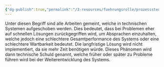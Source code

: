 ```yaml
---
{"dg-publish":true,"permalink":"/3-resources/fuehrungsrolle/prozesssteuerung/kanban/technische-schulden/","created":"2024-11-11T08:59:46.439+01:00","updated":"2024-04-28T11:36:48.303+02:00"}
---
```



Unter diesen Begriff sind alle Arbeiten gemeint, welche in technischen Systemen aufgeschoben werden. Dies bedeutet, dass bei Problemen eher auf schnellen Lösungen zurückgegriffen wird, um Absprachen einzuhalten, welche jedoch eine schlechtere Gesamtperformance des Systems oder eine schlechtere Wartbarkeit bedeutet. Die langfristige Lösung wird nicht implementiert, da sie mehr Zeit benötigen würde. Dieses Phänomen wird dann technische Schuld genannt, welche früher oder später zu Probleme führen wird bei der Weiterentwicklung des Systems.
